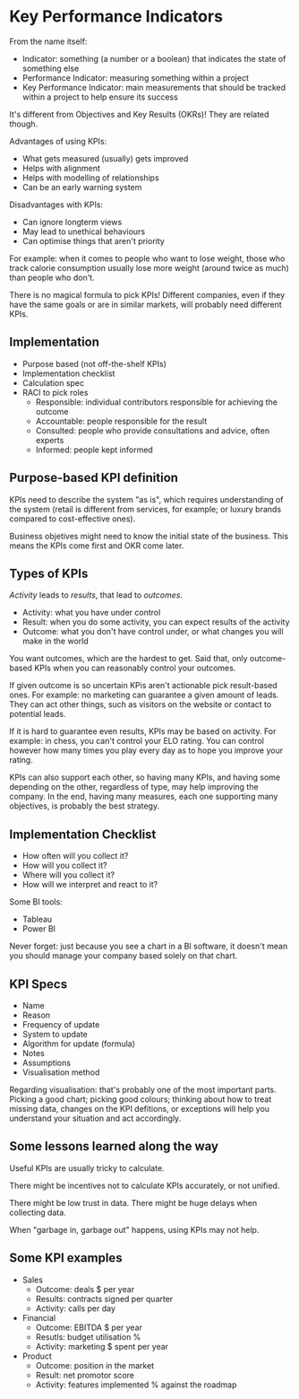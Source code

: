# Key Performance Indicators

From the name itself:
- Indicator: something (a number or a boolean) that indicates the state of something else
- Performance Indicator: measuring something within a project
- Key Performance Indicator: main measurements that should be tracked within a project to help ensure its success

It's different from Objectives and Key Results (OKRs)! They are related though.

Advantages of using KPIs:
- What gets measured (usually) gets improved
- Helps with alignment
- Helps with modelling of relationships
- Can be an early warning system

Disadvantages with KPIs:
- Can ignore longterm views
- May lead to unethical behaviours
- Can optimise things that aren't priority

For example: when it comes to people who want to lose weight, those who track calorie consumption usually lose more weight (around twice as much) than people who don't.

There is no magical formula to pick KPIs! Different companies, even if they have the same goals or are in similar markets, will probably need different KPIs.

## Implementation

- Purpose based (not off-the-shelf KPIs)
- Implementation checklist
- Calculation spec
- RACI to pick roles
  - Responsible: individual contributors responsible for achieving the outcome
  - Accountable: people responsible for the result
  - Consulted: people who provide consultations and advice, often experts
  - Informed: people kept informed

## Purpose-based KPI definition

KPIs need to describe the system "as is", which requires understanding of the system (retail is different from services, for example; or luxury brands compared to cost-effective ones).

Business objetives might need to know the initial state of the business. This means the KPIs come first and OKR come later.

## Types of KPIs

_Activity_ leads to _results_, that lead to _outcomes_.

- Activity: what you have under control
- Result: when you do some activity, you can expect results of the activity
- Outcome: what you don't have control under, or what changes you will make in the world

You want outcomes, which are the hardest to get. Said that, only outcome-based KPIs when you can reasonably control your outcomes.

If given outcome is so uncertain KPis aren't actionable pick result-based ones. For example: no marketing can guarantee a given amount of leads. They can act other things, such as visitors on the website or contact to potential leads.

If it is hard to guarantee even results, KPIs may be based on activity. For example: in chess, you can't control your ELO rating. You can control however how many times you play every day as to hope you improve your rating.

KPIs can also support each other, so having many KPIs, and having some depending on the other, regardless of type, may help improving the company. In the end, having many measures, each one supporting many objectives, is probably the best strategy.

## Implementation Checklist

- How often will you collect it?
- How will you collect it?
- Where will you collect it?
- How will we interpret and react to it?

Some BI tools:
- Tableau
- Power BI

Never forget: just because you see a chart in a BI software, it doesn't mean you should manage your company based solely on that chart.

## KPI Specs

- Name
- Reason
- Frequency of update
- System to update
- Algorithm for update (formula)
- Notes
- Assumptions
- Visualisation method

Regarding visualisation: that's probably one of the most important parts. Picking a good chart; picking good colours; thinking about how to treat missing data, changes on the KPI defitions, or exceptions will help you understand your situation and act accordingly.

## Some lessons learned along the way

Useful KPIs are usually tricky to calculate.

There might be incentives not to calculate KPIs accurately, or not unified.

There might be low trust in data. There might be huge delays when collecting data.

When "garbage in, garbage out" happens, using KPIs may not help.

## Some KPI examples

- Sales
  - Outcome: deals $ per year
  - Results: contracts signed per quarter
  - Activity: calls per day
- Financial
  - Outcome: EBITDA $ per year
  - Resutls: budget utilisation %
  - Activity: marketing $ spent per year
- Product
  - Outcome: position in the market
  - Result: net promotor score
  - Activity: features implemented % against the roadmap


